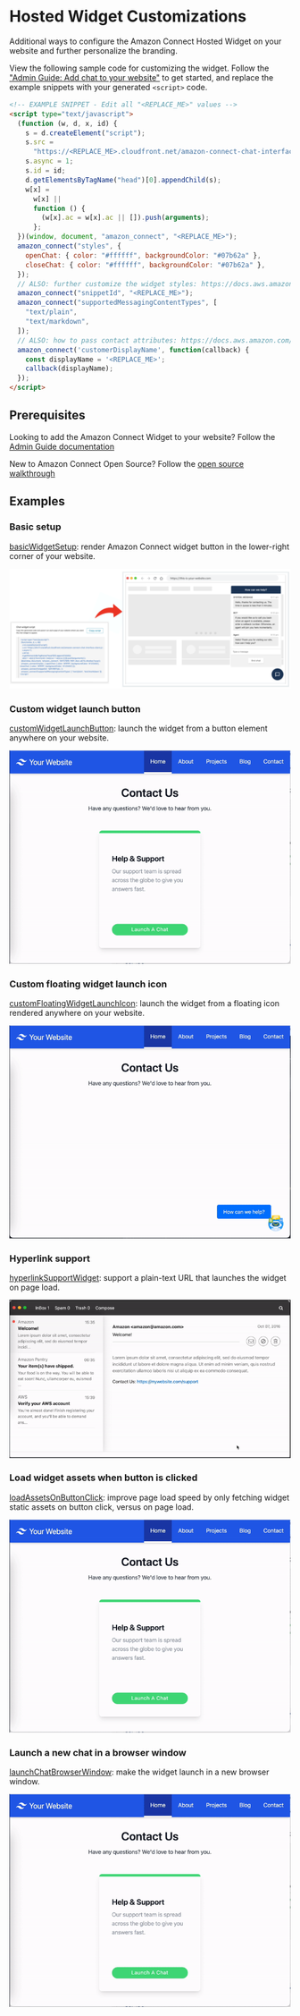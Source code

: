 # Hosted Widget Customizations

Additional ways to configure the Amazon Connect Hosted Widget on your website and further personalize the branding.

View the following sample code for customizing the widget. Follow the ["Admin Guide: Add chat to your website"](https://docs.aws.amazon.com/connect/latest/adminguide/add-chat-to-website.html) to get started, and replace the example snippets with your generated `<script>` code.

```html
<!-- EXAMPLE SNIPPET - Edit all "<REPLACE_ME>" values -->
<script type="text/javascript">
  (function (w, d, x, id) {
    s = d.createElement("script");
    s.src =
      "https://<REPLACE_ME>.cloudfront.net/amazon-connect-chat-interface-client.js";
    s.async = 1;
    s.id = id;
    d.getElementsByTagName("head")[0].appendChild(s);
    w[x] =
      w[x] ||
      function () {
        (w[x].ac = w[x].ac || []).push(arguments);
      };
  })(window, document, "amazon_connect", "<REPLACE_ME>");
  amazon_connect("styles", {
    openChat: { color: "#ffffff", backgroundColor: "#07b62a" },
    closeChat: { color: "#ffffff", backgroundColor: "#07b62a" },
  });
  // ALSO: further customize the widget styles: https://docs.aws.amazon.com/connect/latest/adminguide/pass-custom-styles.html
  amazon_connect("snippetId", "<REPLACE_ME>");
  amazon_connect("supportedMessagingContentTypes", [
    "text/plain",
    "text/markdown",
  ]);
  // ALSO: how to pass contact attributes: https://docs.aws.amazon.com/connect/latest/adminguide/pass-contact-attributes-chat.html
  amazon_connect('customerDisplayName', function(callback) {
    const displayName = '<REPLACE_ME>';
    callback(displayName);
  });
</script>
```

## Prerequisites

Looking to add the Amazon Connect Widget to your website? Follow the [Admin Guide documentation](https://docs.aws.amazon.com/connect/latest/adminguide/add-chat-to-website.html)

New to Amazon Connect Open Source? Follow the [open source walkthrough](https://github.com/amazon-connect/amazon-connect-chat-ui-examples/blob/master/.github/docs/AmazonConnectChatOpenSourceWalkthrough.md)

## Examples

### Basic setup

[basicWidgetSetup](./basicWidgetSetup): render Amazon Connect widget button in the lower-right corner of your website.

![](./basicWidgetSetup/basicWidgetSetup.jpg)

### Custom widget launch button

[customWidgetLaunchButton](./customWidgetLaunchButton): launch the widget from a button element anywhere on your website.

![](./customWidgetLaunchButton/customWidgetLaunchButton.gif)

### Custom floating widget launch icon

[customFloatingWidgetLaunchIcon](./customFloatingWidgetLaunchIcon): launch the widget from a floating icon rendered anywhere on your website.

![](./customFloatingWidgetLaunchIcon/customFloatingWidgetLaunchIcon.gif)

### Hyperlink support

[hyperlinkSupportWidget](./hyperlinkSupportWidget): support a plain-text URL that launches the widget on page load.

![](./hyperlinkSupportWidget/hyperlinkSupportWidget.gif)

### Load widget assets when button is clicked

[loadAssetsOnButtonClick](./loadAssetsOnButtonClick): improve page load speed by only fetching widget static assets on button click, versus on page load.

![](./loadAssetsOnButtonClick/loadAssetsOnButtonClick.gif)

### Launch a new chat in a browser window

[launchChatBrowserWindow](./launchChatBrowserWindow): make the widget launch in a new browser window.

![](./launchChatBrowserWindow/launchChatBrowserWindow.gif)
